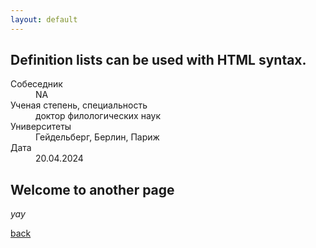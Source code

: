 ```yaml
---
layout: default
---
```


## Definition lists can be used with HTML syntax.

<dl>
<dt>Собеседник</dt>
<dd>NA</dd>
<dt>Ученая степень, специальность</dt>
<dd>доктор филологических наук</dd>
<dt>Университеты</dt>
<dd>Гейдельберг, Берлин, Париж</dd>
<dt>Дата</dt>
<dd>20.04.2024</dd>
</dl>


## Welcome to another page

_yay_

[back](./)
